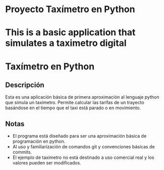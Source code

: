 # Proyecto Taxímetro en Python

# This is a basic application that simulates a taximetro digital

# Taxímetro en Python

## Descripción

Esta es una aplicación básica de primera aproximación al lenguaje python que simula un taxímetro. Permite calcular las tarifas de un trayecto basándose en el tiempo que el taxi está parado o en movimiento.  

## Notas

*   El programa está diseñado para ser una aproximación básica de programación en python.
*   Al uso y familiarización de comandos git y convenciones básicas de commits.
*   El ejemplo de taxímetro no está destinado a uso comercial real y los valores pueden ser modificados.